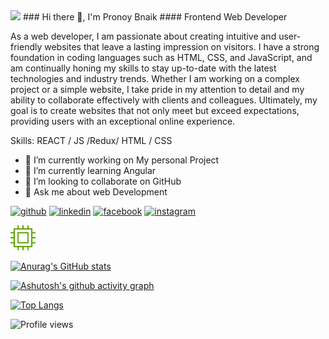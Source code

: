 
<img width="1500" hight="500px" src="https://www.mooc.org/hubfs/applications-of-computer-programming.jpg">
### Hi there 👋, I'm Pronoy Bnaik
#### Frontend Web Developer


As a web developer, I am passionate about creating intuitive and user-friendly websites that leave a lasting impression on visitors. I have a strong foundation in coding languages such as HTML, CSS, and JavaScript, and am continually honing my skills to stay up-to-date with the latest technologies and industry trends. Whether I am working on a complex project or a simple website, I take pride in my attention to detail and my ability to collaborate effectively with clients and colleagues. Ultimately, my goal is to create websites that not only meet but exceed expectations, providing users with an exceptional online experience.

Skills:  REACT / JS /Redux/ HTML / CSS

- 🔭 I’m currently working on My personal Project 
- 🌱 I’m currently learning Angular  
- 👯 I’m looking to collaborate on GitHub 
- 💬 Ask me about web Development  


[<img src='https://cdn.jsdelivr.net/npm/simple-icons@3.0.1/icons/github.svg' alt='github' height='40'>](https://github.com/https://github.com/pronoybanik)  [<img src='https://cdn.jsdelivr.net/npm/simple-icons@3.0.1/icons/linkedin.svg' alt='linkedin' height='40'>](https://www.linkedin.com/in/https://www.linkedin.com/in/pronoy-banik-1b5a3125a//)  [<img src='https://cdn.jsdelivr.net/npm/simple-icons@3.0.1/icons/facebook.svg' alt='facebook' height='40'>](https://www.facebook.com/https://www.facebook.com/pronoy.banik.7/)  [<img src='https://cdn.jsdelivr.net/npm/simple-icons@3.0.1/icons/instagram.svg' alt='instagram' height='40'>](https://www.instagram.com/https://www.instagram.com/___pronoy__//)  

<a href='https://docs.github.com/en/developers'><img src='https://raw.githubusercontent.com/acervenky/animated-github-badges/master/assets/devbadge.gif' width='40' height='40'></a> 

[![Anurag's GitHub stats](https://github-readme-stats.vercel.app/api?username=anuraghazra)](https://github.com/anuraghazra/github-readme-stats)

[![Ashutosh's github activity graph](https://github-readme-activity-graph.cyclic.app/graph?username=Ashutosh00710&theme=dracula)](https://github.com/ashutosh00710/github-readme-activity-graph)

[![Top Langs](https://github-readme-stats.vercel.app/api/top-langs/?username=anuraghazra&hide=javascript,html)](https://github.com/anuraghazra/github-readme-stats)

![Profile views](https://gpvc.arturio.dev/https://github.com/pronoybanik)  
